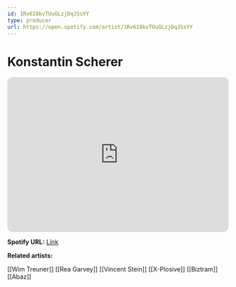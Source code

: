 ```yaml
---
id: 1Rv6I8kvTUuGLzjDqJSsYY
type: producer
url: https://open.spotify.com/artist/1Rv6I8kvTUuGLzjDqJSsYY
---
```

# Konstantin Scherer

<iframe style="border-radius:12px" src="https://open.spotify.com/embed/artist/1Rv6I8kvTUuGLzjDqJSsYY" width="100%" height="352" frameBorder="0" allowfullscreen="" allow="autoplay; clipboard-write; encrypted-media; fullscreen; picture-in-picture" loading="lazy"></iframe>

**Spotify URL:** [Link](https://open.spotify.com/artist/1Rv6I8kvTUuGLzjDqJSsYY)

**Related artists:**

[[Wim Treuner]]
[[Rea Garvey]]
[[Vincent Stein]]
[[X-Plosive]]
[[Biztram]]
[[Abaz]]
